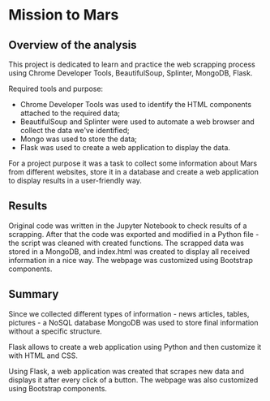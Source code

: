 # Mission to Mars

## Overview of the analysis

This project is dedicated to learn and practice the web scrapping process using Chrome Developer Tools, BeautifulSoup, Splinter, MongoDB, Flask.

Required tools and purpose:
- Chrome Developer Tools was used to identify the HTML components attached to the required data;
- BeautifulSoup and Splinter were used to automate a web browser and collect the data we've identified;
- Mongo was used to store the data;
- Flask was used to create a web application to display the data. 

For a project purpose it was a task to collect some information about Mars from different websites, store it in a database and create a web application to display results in a user-friendly way.

## Results

Original code was written in the Jupyter Notebook to check results of a scrapping. After that the code was exported and modified in a Python file - the script was cleaned with created functions. The scrapped data was stored in a MongoDB, and index.html was created to display all received information in a nice way. The webpage was customized using Bootstrap components.

## Summary

Since we collected different types of information - news articles, tables, pictures - a NoSQL database MongoDB was used to store final information without a specific structure.

Flask allows to create a web application using Python and then customize it with HTML and CSS.

Using Flask, a web application was created that scrapes new data and displays it after every click of a button. The webpage was also customized using Bootstrap components.